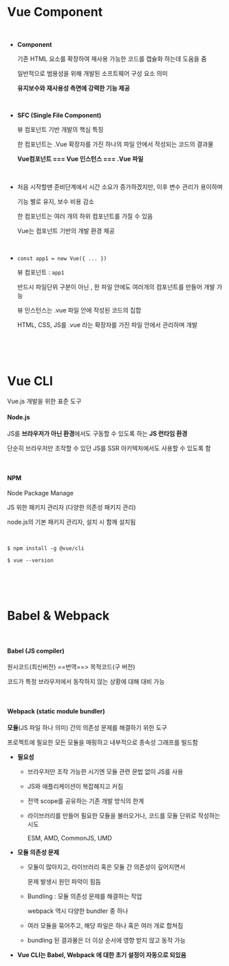 # Vue Component

<br>

- **Component**

  기존 HTML 요소를 확장하여 재사용 가능한 코드를 캡슐화 하는데 도움을 줌

  일반적으로 범용성을 위해 개발된 소프트웨어 구성 요소 의미

  **유지보수와 재사용성 측면에 강력한 기능 제공**

<br>

- **SFC (Single File Component)**

  뷰 컴포넌트 기반 개발의 핵심 특징

  한 컴포넌트는 .Vue 확장자를 가진 하나의 파일 안에서 작성되는 코드의 결과물

  **Vue컴포넌트 === Vue 인스턴스 === .Vue 파일**

<br>

- 처음 시작할땐 준비단계에서 시간 소요가 증가하겠지만, 이후 변수 관리가 용이하며 

  기능 별로 유지, 보수 비용 감소

  한 컴포넌트는 여러 개의 하위 컴포넌트를 가질 수 있음

  Vue는 컴포넌트 기반의 개발 환경 제공

<br>

- ```vue
  const app1 = new Vue({ ... })
  ```

  뷰 컴포넌트 : `app1`

  반드시 파일단위 구분이 아닌 , 한 파일 안에도 여러개의 컴포넌트를 만들어 개발 가능

  뷰 인스턴스는 .vue 파일 안에 작성된 코드의 집합

  HTML, CSS, JS를 .vue 라는 확장자를 가진 파일 안에서 관리하며 개발

<br>

<br>

<br>

# Vue CLI

Vue.js 개발을 위한 표준 도구

#### Node.js

JS를 **브라우저가 아닌 환경**에서도 구동할 수 있도록 하는 **JS 런타임 환경**

단순히 브라우저만 조작할 수 있던 JS를 SSR 아키텍처에서도 사용할 수 있도록 함

<br>

#### NPM

Node Package Manage

JS 위한 패키지 관리자 (다양한 의존성 패키지 관리)

node.js의 기본 패키지 관리자, 설치 시 함께 설치됨

<br>

```
$ npm install -g @vue/cli

$ vue --version
```

<br>

<br>

<br>

# Babel & Webpack

<br>

#### Babel (JS compiler)

원시코드(최신버전)   ==번역==>   목적코드(구 버전) 

코드가 특정 브라우저에서 동작하지 않는 상황에 대해 대비 가능

<br>

#### Webpack (static module bundler)

**모듈**(JS 파일 하나 의미) 간의 의존성 문제를 해결하기 위한 도구

프로젝트에 필요한 모든 모듈을 매핑하고 내부적으로 종속성 그래프를 빌드함

- **필요성**

  - 브라우저만 조작 가능한 시기엔 모듈 관련 문법 없이 JS를 사용

  - JS와 애플리케이션이 복잡해지고 커짐

  - 전역 scope를 공유하는 기존 개발 방식의 한계

  - 라이브러리를 만들어 필요한 모듈을 불러오거나, 코드를 모듈 단위로 작성하는 시도

    ESM, AMD, CommonJS, UMD

- **모듈 의존성 문제**

  - 모듈이 많아지고, 라이브러리 혹은 모듈 간 의존성이 깊어지면서

    문제 발생시 원인 파악이 힘듬

  - Bundling : 모듈 의존성 문제를 해결하는 작업

    webpack 역시 다양한 bundler 중 하나

  - 여러 모듈을 묶어주고, 해당 파일은 하나 혹은 여러 개로 합쳐짐

  - bundling 된 결과물은 더 이상 순서에 영향 받지 않고 동작 가능

- **Vue CLI는 Babel, Webpack 에 대한 초기 설정이 자동으로 되있음**